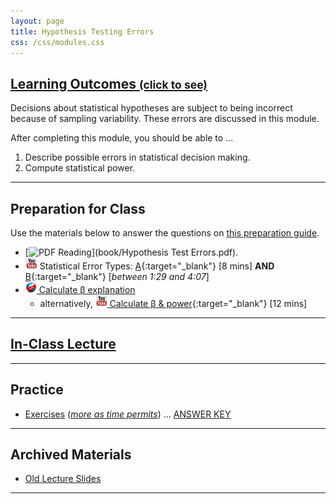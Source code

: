 ```yaml
---
layout: page
title: Hypothesis Testing Errors
css: /css/modules.css
---
```


<div class="panel-group-ILOs">
  <div class="panel panel-default">
    <div class="panel-heading">
      <h2 class="panel-title">
        <a data-toggle="collapse" href="#ILOs">Learning Outcomes <small>(click to see)</small></a>
      </h2>
    </div>
    <div id="ILOs" class="panel-collapse collapse">
      <div class="panel-body">
Decisions about statistical hypotheses are subject to being incorrect because of sampling variability. These errors are discussed in this module.

<p>After completing this module, you should be able to ...</p>

<ol>
  <li>Describe possible errors in statistical decision making.</li>
  <li>Compute statistical power.</li>
</ol>
      </div>
    </div>
  </div>
</div>

----

## Preparation for Class

Use the materials below to answer the questions on [this preparation guide](Prep/HypTestingErrs).

* [![PDF](../img/pdf.png) Reading](book/Hypothesis Test Errors.pdf).
* ![YouTube Link](../img/youtube.png) Statistical Error Types: [A](https://www.youtube.com/watch?v=7mE-K_w1v90){:target="_blank"} [8 mins] **AND** [B](https://www.youtube.com/watch?v=OWn3Ko1WYTA){:target="_blank"} [*between 1:29 and 4:07*]
* [![Web](../img/web.png) Calculate &beta; explanation](Explanations/Calc_Beta)
    * alternatively, [![YouTube Link](../img/youtube.png) Calculate &beta; &amp; power](https://www.youtube.com/watch?v=BJZpx7Mdde4){:target="_blank"} [12 mins]

----

## [In-Class Lecture](PPT/HypTestingErrs_PPT-Lecture.pptx)

----

## Practice

* [Exercises](CE/HypTestingErrs_CE1) (*[more as time permits](CE/HypTestingErrs_CE2)*) ... [ANSWER KEY](CE/KEY_HypTestingErrs_CE)

----

## Archived Materials

* [Old Lecture Slides](PPT/HypTesting_PPT_old.pptx)

----

